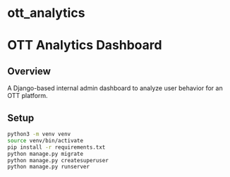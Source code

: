 # ott_analytics 
 

# OTT Analytics Dashboard

## Overview
A Django-based internal admin dashboard to analyze user behavior for an OTT platform.

## Setup
```bash
python3 -m venv venv
source venv/bin/activate
pip install -r requirements.txt
python manage.py migrate
python manage.py createsuperuser
python manage.py runserver

